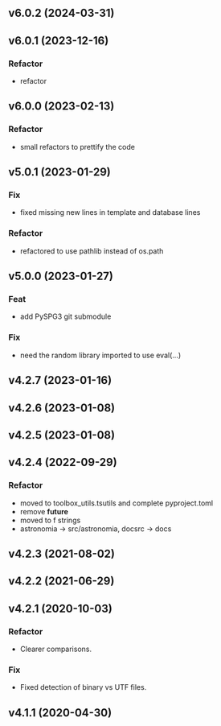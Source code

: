 ## v6.0.2 (2024-03-31)

## v6.0.1 (2023-12-16)

### Refactor

- refactor

## v6.0.0 (2023-02-13)

### Refactor

- small refactors to prettify the code

## v5.0.1 (2023-01-29)

### Fix

- fixed missing new lines in template and database lines

### Refactor

- refactored to use pathlib instead of os.path

## v5.0.0 (2023-01-27)

### Feat

- add PySPG3 git submodule

### Fix

- need the random library imported to use eval(...)

## v4.2.7 (2023-01-16)

## v4.2.6 (2023-01-08)

## v4.2.5 (2023-01-08)

## v4.2.4 (2022-09-29)

### Refactor

- moved to toolbox_utils.tsutils and complete pyproject.toml
- remove __future__
- moved to f strings
- astronomia -> src/astronomia, docsrc -> docs

## v4.2.3 (2021-08-02)

## v4.2.2 (2021-06-29)

## v4.2.1 (2020-10-03)

### Refactor

- Clearer comparisons.

### Fix

- Fixed detection of binary vs UTF files.

## v4.1.1 (2020-04-30)
